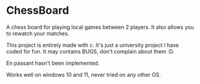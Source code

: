 # ChessBoard
A chess board for playing local games between 2 players. It also allows you to rewatch your matches. 


This project is entirely made with c. It's just a university project I have coded for fun. It may contains BUGS, don't complain about them :D.

En passant hasn't been implemented.

Works well on windows 10 and 11, never tried on any other OS. 
